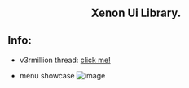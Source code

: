 <h2 align="center" style="margin-top: 0px;">Xenon Ui Library.</h2>

## Info:
- v3rmillion thread: [click me!](https://v3rmillion.net/showthread.php?tid=1124739)

- menu showcase
![image](https://user-images.githubusercontent.com/90924169/193318974-a7387400-b5a8-4183-8cd1-48476926c1a3.png)
